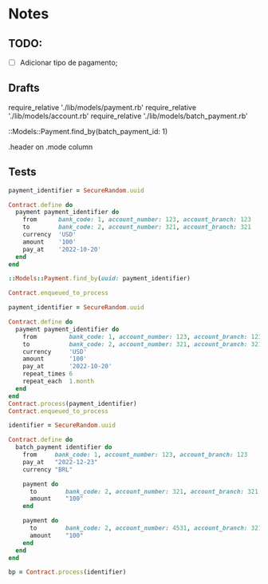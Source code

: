 # Notes

## TODO:

- [ ] Adicionar tipo de pagamento;

## Drafts

require_relative './lib/models/payment.rb'
require_relative './lib/models/account.rb'
require_relative './lib/models/batch_payment.rb'

::Models::Payment.find_by(batch_payment_id: 1)


.header on
.mode column

## Tests
```ruby
payment_identifier = SecureRandom.uuid

Contract.define do
  payment payment_identifier do
    from      bank_code: 1, account_number: 123, account_branch: 123
    to        bank_code: 2, account_number: 321, account_branch: 321
    currency  'USD'
    amount    '100'
    pay_at    '2022-10-20'
  end
end

::Models::Payment.find_by(uuid: payment_identifier)

Contract.enqueued_to_process
```

```ruby
payment_identifier = SecureRandom.uuid

Contract.define do
  payment payment_identifier do
    from         bank_code: 1, account_number: 123, account_branch: 123
    to           bank_code: 2, account_number: 321, account_branch: 321
    currency     'USD'
    amount       '100'
    pay_at       '2022-10-20'
    repeat_times 6
    repeat_each  1.month
  end
end
Contract.process(payment_identifier)
Contract.enqueued_to_process
```


```ruby
identifier = SecureRandom.uuid

Contract.define do
  batch_payment identifier do
    from     bank_code: 1, account_number: 123, account_branch: 123
    pay_at   "2022-12-23"
    currency "BRL"

    payment do
      to        bank_code: 2, account_number: 321, account_branch: 321
      amount    "100"
    end

    payment do
      to        bank_code: 2, account_number: 4531, account_branch: 321
      amount    "100"
    end
  end
end

bp = Contract.process(identifier)
```
